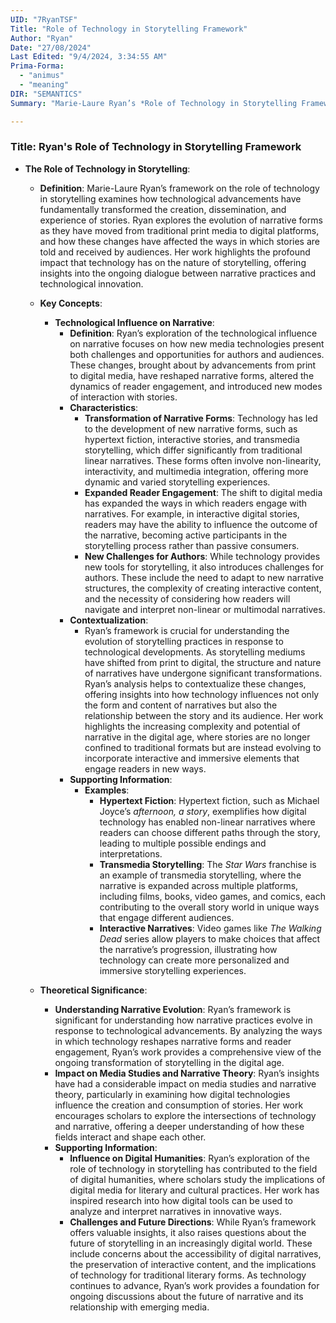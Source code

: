 ```yaml
---
UID: "7RyanTSF"
Title: "Role of Technology in Storytelling Framework"
Author: "Ryan"
Date: "27/08/2024"
Last Edited: "9/4/2024, 3:34:55 AM"
Prima-Forma:
  - "animus"
  - "meaning"
DIR: "SEMANTICS"
Summary: "Marie-Laure Ryan’s *Role of Technology in Storytelling Framework* explores how technological advancements have transformed narrative forms, audience engagement, and storytelling practices. Her work examines the shift from print to digital media, highlighting how interactive and immersive technologies offer new storytelling possibilities and reshape the relationship between authors and audiences."

---
```



### Title: **Ryan's Role of Technology in Storytelling Framework**

- **The Role of Technology in Storytelling**:
  - **Definition**: Marie-Laure Ryan’s framework on the role of technology in storytelling examines how technological advancements have fundamentally transformed the creation, dissemination, and experience of stories. Ryan explores the evolution of narrative forms as they have moved from traditional print media to digital platforms, and how these changes have affected the ways in which stories are told and received by audiences. Her work highlights the profound impact that technology has on the nature of storytelling, offering insights into the ongoing dialogue between narrative practices and technological innovation.

  - **Key Concepts**:
    - **Technological Influence on Narrative**:
      - **Definition**: Ryan’s exploration of the technological influence on narrative focuses on how new media technologies present both challenges and opportunities for authors and audiences. These changes, brought about by advancements from print to digital media, have reshaped narrative forms, altered the dynamics of reader engagement, and introduced new modes of interaction with stories.
      - **Characteristics**:
        - **Transformation of Narrative Forms**: Technology has led to the development of new narrative forms, such as hypertext fiction, interactive stories, and transmedia storytelling, which differ significantly from traditional linear narratives. These forms often involve non-linearity, interactivity, and multimedia integration, offering more dynamic and varied storytelling experiences.
        - **Expanded Reader Engagement**: The shift to digital media has expanded the ways in which readers engage with narratives. For example, in interactive digital stories, readers may have the ability to influence the outcome of the narrative, becoming active participants in the storytelling process rather than passive consumers.
        - **New Challenges for Authors**: While technology provides new tools for storytelling, it also introduces challenges for authors. These include the need to adapt to new narrative structures, the complexity of creating interactive content, and the necessity of considering how readers will navigate and interpret non-linear or multimodal narratives.
      - **Contextualization**:
        - Ryan’s framework is crucial for understanding the evolution of storytelling practices in response to technological developments. As storytelling mediums have shifted from print to digital, the structure and nature of narratives have undergone significant transformations. Ryan’s analysis helps to contextualize these changes, offering insights into how technology influences not only the form and content of narratives but also the relationship between the story and its audience. Her work highlights the increasing complexity and potential of narrative in the digital age, where stories are no longer confined to traditional formats but are instead evolving to incorporate interactive and immersive elements that engage readers in new ways.
      - **Supporting Information**:
        - **Examples**:
          - **Hypertext Fiction**: Hypertext fiction, such as Michael Joyce’s *afternoon, a story*, exemplifies how digital technology has enabled non-linear narratives where readers can choose different paths through the story, leading to multiple possible endings and interpretations.
          - **Transmedia Storytelling**: The *Star Wars* franchise is an example of transmedia storytelling, where the narrative is expanded across multiple platforms, including films, books, video games, and comics, each contributing to the overall story world in unique ways that engage different audiences.
          - **Interactive Narratives**: Video games like *The Walking Dead* series allow players to make choices that affect the narrative’s progression, illustrating how technology can create more personalized and immersive storytelling experiences.

  - **Theoretical Significance**:
    - **Understanding Narrative Evolution**: Ryan’s framework is significant for understanding how narrative practices evolve in response to technological advancements. By analyzing the ways in which technology reshapes narrative forms and reader engagement, Ryan’s work provides a comprehensive view of the ongoing transformation of storytelling in the digital age.
    - **Impact on Media Studies and Narrative Theory**: Ryan’s insights have had a considerable impact on media studies and narrative theory, particularly in examining how digital technologies influence the creation and consumption of stories. Her work encourages scholars to explore the intersections of technology and narrative, offering a deeper understanding of how these fields interact and shape each other.
    - **Supporting Information**:
      - **Influence on Digital Humanities**: Ryan’s exploration of the role of technology in storytelling has contributed to the field of digital humanities, where scholars study the implications of digital media for literary and cultural practices. Her work has inspired research into how digital tools can be used to analyze and interpret narratives in innovative ways.
      - **Challenges and Future Directions**: While Ryan’s framework offers valuable insights, it also raises questions about the future of storytelling in an increasingly digital world. These include concerns about the accessibility of digital narratives, the preservation of interactive content, and the implications of technology for traditional literary forms. As technology continues to advance, Ryan’s work provides a foundation for ongoing discussions about the future of narrative and its relationship with emerging media.
